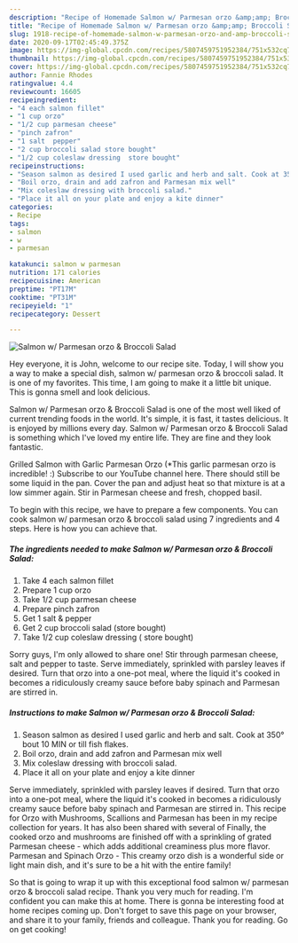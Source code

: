 ```yaml
---
description: "Recipe of Homemade Salmon w/ Parmesan orzo &amp;amp; Broccoli Salad"
title: "Recipe of Homemade Salmon w/ Parmesan orzo &amp;amp; Broccoli Salad"
slug: 1918-recipe-of-homemade-salmon-w-parmesan-orzo-and-amp-broccoli-salad
date: 2020-09-17T02:45:49.375Z
image: https://img-global.cpcdn.com/recipes/5807459751952384/751x532cq70/salmon-w-parmesan-orzo-broccoli-salad-recipe-main-photo.jpg
thumbnail: https://img-global.cpcdn.com/recipes/5807459751952384/751x532cq70/salmon-w-parmesan-orzo-broccoli-salad-recipe-main-photo.jpg
cover: https://img-global.cpcdn.com/recipes/5807459751952384/751x532cq70/salmon-w-parmesan-orzo-broccoli-salad-recipe-main-photo.jpg
author: Fannie Rhodes
ratingvalue: 4.4
reviewcount: 16605
recipeingredient:
- "4 each salmon fillet"
- "1 cup orzo"
- "1/2 cup parmesan cheese"
- "pinch zafron"
- "1 salt  pepper"
- "2 cup broccoli salad store bought"
- "1/2 cup coleslaw dressing  store bought"
recipeinstructions:
- "Season salmon as desired I used garlic and herb and salt. Cook at 350° bout 10 MIN or till fish flakes."
- "Boil orzo, drain and add zafron and Parmesan mix well"
- "Mix coleslaw dressing with broccoli salad."
- "Place it all on your plate and enjoy a kite dinner"
categories:
- Recipe
tags:
- salmon
- w
- parmesan

katakunci: salmon w parmesan 
nutrition: 171 calories
recipecuisine: American
preptime: "PT17M"
cooktime: "PT31M"
recipeyield: "1"
recipecategory: Dessert

---
```



![Salmon w/ Parmesan orzo &amp; Broccoli Salad](https://img-global.cpcdn.com/recipes/5807459751952384/751x532cq70/salmon-w-parmesan-orzo-broccoli-salad-recipe-main-photo.jpg)

Hey everyone, it is John, welcome to our recipe site. Today, I will show you a way to make a special dish, salmon w/ parmesan orzo &amp; broccoli salad. It is one of my favorites. This time, I am going to make it a little bit unique. This is gonna smell and look delicious.

Salmon w/ Parmesan orzo &amp; Broccoli Salad is one of the most well liked of current trending foods in the world. It's simple, it is fast, it tastes delicious. It is enjoyed by millions every day. Salmon w/ Parmesan orzo &amp; Broccoli Salad is something which I've loved my entire life. They are fine and they look fantastic.

Grilled Salmon with Garlic Parmesan Orzo (*This garlic parmesan orzo is incredible! :) Subscribe to our YouTube channel here. There should still be some liquid in the pan. Cover the pan and adjust heat so that mixture is at a low simmer again. Stir in Parmesan cheese and fresh, chopped basil.


To begin with this recipe, we have to prepare a few components. You can cook salmon w/ parmesan orzo &amp; broccoli salad using 7 ingredients and 4 steps. Here is how you can achieve that.

<!--inarticleads1-->

##### The ingredients needed to make Salmon w/ Parmesan orzo &amp; Broccoli Salad:

1. Take 4 each salmon fillet
1. Prepare 1 cup orzo
1. Take 1/2 cup parmesan cheese
1. Prepare pinch zafron
1. Get 1 salt &amp; pepper
1. Get 2 cup broccoli salad (store bought)
1. Take 1/2 cup coleslaw dressing ( store bought)


Sorry guys, I&#39;m only allowed to share one! Stir through parmesan cheese, salt and pepper to taste. Serve immediately, sprinkled with parsley leaves if desired. Turn that orzo into a one-pot meal, where the liquid it&#39;s cooked in becomes a ridiculously creamy sauce before baby spinach and Parmesan are stirred in. 

<!--inarticleads2-->

##### Instructions to make Salmon w/ Parmesan orzo &amp; Broccoli Salad:

1. Season salmon as desired I used garlic and herb and salt. Cook at 350° bout 10 MIN or till fish flakes.
1. Boil orzo, drain and add zafron and Parmesan mix well
1. Mix coleslaw dressing with broccoli salad.
1. Place it all on your plate and enjoy a kite dinner


Serve immediately, sprinkled with parsley leaves if desired. Turn that orzo into a one-pot meal, where the liquid it&#39;s cooked in becomes a ridiculously creamy sauce before baby spinach and Parmesan are stirred in. This recipe for Orzo with Mushrooms, Scallions and Parmesan has been in my recipe collection for years. It has also been shared with several of Finally, the cooked orzo and mushrooms are finished off with a sprinkling of grated Parmesan cheese - which adds additional creaminess plus more flavor. Parmesan and Spinach Orzo - This creamy orzo dish is a wonderful side or light main dish, and it&#39;s sure to be a hit with the entire family! 

So that is going to wrap it up with this exceptional food salmon w/ parmesan orzo &amp; broccoli salad recipe. Thank you very much for reading. I'm confident you can make this at home. There is gonna be interesting food at home recipes coming up. Don't forget to save this page on your browser, and share it to your family, friends and colleague. Thank you for reading. Go on get cooking!
